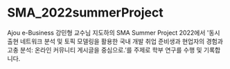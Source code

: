 # SMA_2022summerProject
Ajou e-Business 강민형 교수님 지도하의  SMA Summer Project 2022에서 '동시 출현 네트워크 분석 및 토픽 모델링을 활용한 국내 개발 취업 준비생과 현업자의 경험과 고충 분석: 온라인 커뮤니티 게시글을 중심으로.’를 주제로 학부 연구를 수행 및 기록합니다.
